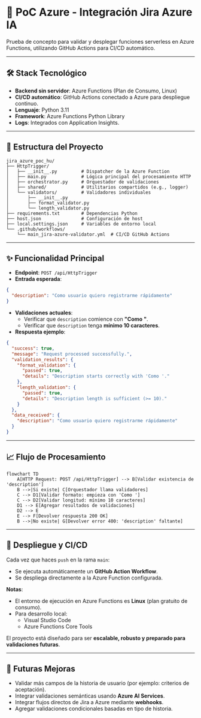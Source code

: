 # 🚀 PoC Azure - Integración Jira Azure IA

Prueba de concepto para validar y desplegar funciones serverless en Azure Functions, utilizando GitHub Actions para CI/CD automático.

---

## 🛠️ Stack Tecnológico

- **Backend sin servidor**: Azure Functions (Plan de Consumo, Linux)
- **CI/CD automático**: GitHub Actions conectado a Azure para despliegue continuo.
- **Lenguaje**: Python 3.11
- **Framework**: Azure Functions Python Library
- **Logs**: Integrados con Application Insights.

---

## 📂 Estructura del Proyecto

```plaintext
jira_azure_poc_hu/
├── HttpTrigger/
│   ├── __init__.py         # Dispatcher de la Azure Function
│   ├── main.py             # Lógica principal del procesamiento HTTP
│   ├── orchestrator.py     # Orquestador de validaciones
│   ├── shared/             # Utilitarios compartidos (e.g., logger)
│   └── validators/         # Validadores individuales
│       ├── __init__.py
│       ├── format_validator.py
│       └── length_validator.py
├── requirements.txt        # Dependencias Python
├── host.json               # Configuración de host
├── local.settings.json     # Variables de entorno local
└── .github/workflows/
    └── main_jira-azure-validator.yml  # CI/CD GitHub Actions
```

---

## ✨ Funcionalidad Principal

- **Endpoint**: `POST /api/HttpTrigger`
- **Entrada esperada**:
```json
{
  "description": "Como usuario quiero registrarme rápidamente"
}
```
- **Validaciones actuales**:
  - Verificar que `description` comience con **"Como "**.
  - Verificar que `description` tenga **mínimo 10 caracteres**.
- **Respuesta ejemplo**:
```json
{
  "success": true,
  "message": "Request processed successfully.",
  "validation_results": {
    "format_validation": {
      "passed": true,
      "details": "Description starts correctly with 'Como '."
    },
    "length_validation": {
      "passed": true,
      "details": "Description length is sufficient (>= 10)."
    }
  },
  "data_received": {
    "description": "Como usuario quiero registrarme rápidamente"
  }
}
```

---

## 📈 Flujo de Procesamiento

```mermaid
flowchart TD
    A[HTTP Request: POST /api/HttpTrigger] --> B[Validar existencia de 'description']
    B -->|Si existe| C[Orquestador llama validadores]
    C --> D1[Validar formato: empieza con 'Como ']
    C --> D2[Validar longitud: mínimo 10 caracteres]
    D1 --> E[Agregar resultados de validaciones]
    D2 --> E
    E --> F[Devolver respuesta 200 OK]
    B -->|No existe| G[Devolver error 400: 'description' faltante]
```

---

## 🔧 Despliegue y CI/CD

Cada vez que haces `push` en la rama `main`:
- Se ejecuta automáticamente un **GitHub Action Workflow**.
- Se despliega directamente a la Azure Function configurada.

**Notas**:
- El entorno de ejecución en Azure Functions es **Linux** (plan gratuito de consumo).
- Para desarrollo local:
  - Visual Studio Code
  - Azure Functions Core Tools

El proyecto está diseñado para ser **escalable, robusto y preparado para validaciones futuras**.

---

## 📌 Futuras Mejoras

- Validar más campos de la historia de usuario (por ejemplo: criterios de aceptación).
- Integrar validaciones semánticas usando **Azure AI Services**.
- Integrar flujos directos de Jira a Azure mediante **webhooks**.
- Agregar validaciones condicionales basadas en tipo de historia.